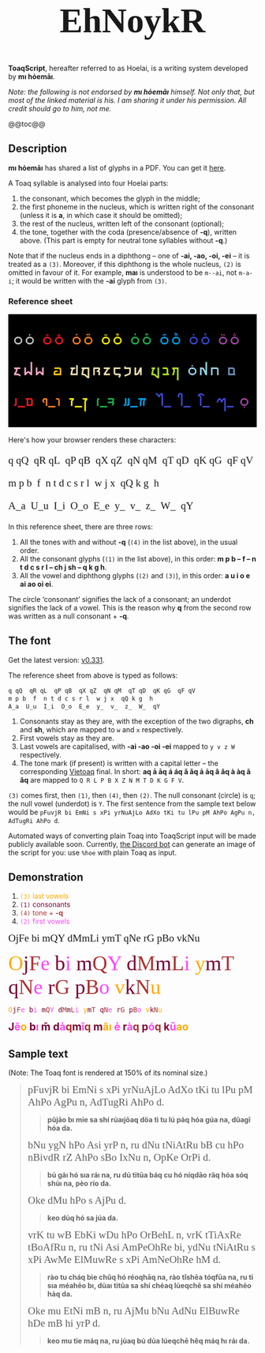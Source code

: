 <style>
@font-face {
  font-family: 'ToaqScript';
  src: url(https://cdn.discordapp.com/attachments/321591555158966273/602289826464661504/ToaqScript_v0.341.ttf);
}
u {
  text-decoration: none;
  font-family: ToaqScript;
  font-size: 150%;
}
</style>

<h1 style="font-size: 500%; font-family: ToaqScript; text-align: center;">EhNoykR</h1>

<b>ToaqScript</b>, hereafter referred to as Hoelai, is a writing system developed by **mı hỏemāı**.

*Note: the following is not endorsed by **mı hỏemāı** himself. Not only that, but most of the linked material is his. I am sharing it under his permission. All credit should go to him, not me.*

@@toc@@

## Description

**mı hỏemāı** has shared a list of glyphs in a PDF. You can get it [here](assets/script-sheet.pdf).

A Toaq syllable is analysed into four Hoelai parts:
1. the consonant, which becomes the glyph in the middle;
2. the first phoneme in the nucleus, which is written right of the consonant (unless it is **a**, in which case it should be omitted);
3. the rest of the nucleus, written left of the consonant (optional);
4. the tone, together with the coda (presence/absence of **-q**), written above. (This part is empty for neutral tone syllables without **-q**.)

Note that if the nucleus ends in a diphthong – one of **-ai, -ao, -oi, -ei** – it is treated as a `(3)`. Moreover, if this diphthong is the whole nucleus, `(2)` is omitted in favour of it. For example, **maı** is understood to be `m--ai`, not `m-a-i`; it would be written with the **-ai** glyph from `(3)`.

### Reference sheet

![Reference sheet](assets/reference-sheet.png)

Here's how your browser renders these characters:

<u>
<p>q qQ&ensp;qR qL&ensp;qP qB&ensp;qX qZ&ensp;qN qM&ensp;qT qD&ensp;qK qG&ensp;qF qV </p>
<p>m p b&ensp;f&ensp;n t d c s r l&ensp;w j x&ensp;qQ k g&ensp;h </p>
<p>A_a&ensp;U_u&ensp;I_i&ensp;O_o&ensp;E_e&ensp;y_&ensp;v_&ensp;z_&ensp;W_&ensp;qY</p>
</u>

In this reference sheet, there are three rows:
1. All the tones with and without **-q** (`(4)` in the list above), in the usual order.
2. All the consonant glyphs (`(1)` in the list above), in this order: **m p b – f – n t d c s r l – ch j sh – q k g h**.
3. All the vowel and diphthong glyphs (`(2)` and `(3)`), in this order: **a u i o e ai ao oi ei**.

The circle ‘consonant’ signifies the lack of a consonant; an underdot signifies the lack of a vowel. This is the reason why **q** from the second row was written as a null consonant + **-q**.

## The font

Get the latest version: [v0.331](fonts/ToaqScript.ttf).

The reference sheet from above is typed as follows:
```
q qQ  qR qL  qP qB  qX qZ  qN qM  qT qD  qK qG  qF qV 
m p b  f  n t d c s r l  w j x  qQ k g  h 
A_a  U_u  I_i  O_o  E_e  y_  v_  z_  W_  qY
```

1. Consonants stay as they are, with the exception of the two digraphs, **ch** and **sh**, which are mapped to `w` and `x` respectively.
2. First vowels stay as they are.
3. Last vowels are capitalised, with **-ai -ao -oi -ei** mapped to `y v z W` respectively.
4. The tone mark (if present) is written with a capital letter – the corresponding [Vietoaq](vietoaq.md) final. In short: **aq ā āq á áq ǎ ǎq ả ảq â âq à àq ã ãq** are mapped to `Q R L P B X Z N M T D K G F V`.

`(3)` comes first, then `(1)`, then `(4)`, then `(2)`. The null consonant (circle) is `q`; the null vowel (underdot) is `Y`. The first sentence from the sample text below would be `pFuvjR bi EmNi s xPi yrNuAjLo AdXo tKi tu lPu pM AhPo AgPu n, AdTugRi AhPo d`.

Automated ways of converting plain Toaq into ToaqScript input will be made publicly available soon. Currently, [the Discord bot](nuogai.md) can generate an image of the script for you: use `%hoe` with plain Toaq as input.

## Demonstration

1. <span style="color: #ffaa00;"><code>(3)</code> last vowels</span>
2. <span style="color: #770033;"><code>(1)</code> consonants</span>
3. <span style="color: #aa3333;"><code>(4)</code> tone + <strong>-q</strong></span>
4. <span style="color: #ff44ff;"><code>(2)</code> first vowels</span>

<u>OjFe bi mQY dMmLi ymT qNe rG pBo vkNu</u>

<!-- This is the dumbest ever way to do this, I know. -->

<u style="font-size: 300%">
<span style="color: #fa0;">O</span><!--
  --><span style="color: #703;">j</span><!--
  --><span style="color: #a33;">F</span><!--
  --><span style="color: #f4f;">e</span> <!--
  --><span style="color: #703;">b</span><!--
  --><span style="color: #f4f;">i</span> <!--
  --><span style="color: #703;">m</span><!--
  --><span style="color: #a33;">Q</span><!--
  --><span style="color: #f4f;">Y</span> <!--
  --><span style="color: #703;">d</span><!--
  --><span style="color: #a33;">M</span><!--
  --><span style="color: #703;">m</span><!--
  --><span style="color: #a33;">L</span><!--
  --><span style="color: #f4f;">i</span> <!--
  --><span style="color: #fa0;">y</span><!--
  --><span style="color: #703;">m</span><!--
  --><span style="color: #a33;">T</span> <!--
  --><span style="color: #703;">q</span><!--
  --><span style="color: #a33;">N</span><!--
  --><span style="color: #f4f;">e</span> <!--
  --><span style="color: #703;">r</span><!--
  --><span style="color: #a33;">G</span> <!--
  --><span style="color: #703;">p</span><!--
  --><span style="color: #a33;">B</span><!--
  --><span style="color: #f4f;">o</span> <!--
  --><span style="color: #fa0;">v</span><!--
  --><span style="color: #703;">k</span><!--
  --><span style="color: #a33;">N</span><!--
  --><span style="color: #fa0;">u</span>
</u>

<pre>
<span style="color: #fa0;">O</span><!--
  --><span style="color: #703;">j</span><!--
  --><span style="color: #a33;">F</span><!--
  --><span style="color: #f4f;">e</span> <!--
  --><span style="color: #703;">b</span><!--
  --><span style="color: #f4f;">i</span> <!--
  --><span style="color: #703;">m</span><!--
  --><span style="color: #a33;">Q</span><!--
  --><span style="color: #f4f;">Y</span> <!--
  --><span style="color: #703;">d</span><!--
  --><span style="color: #a33;">M</span><!--
  --><span style="color: #703;">m</span><!--
  --><span style="color: #a33;">L</span><!--
  --><span style="color: #f4f;">i</span> <!--
  --><span style="color: #fa0;">y</span><!--
  --><span style="color: #703;">m</span><!--
  --><span style="color: #a33;">T</span> <!--
  --><span style="color: #703;">q</span><!--
  --><span style="color: #a33;">N</span><!--
  --><span style="color: #f4f;">e</span> <!--
  --><span style="color: #703;">r</span><!--
  --><span style="color: #a33;">G</span> <!--
  --><span style="color: #703;">p</span><!--
  --><span style="color: #a33;">B</span><!--
  --><span style="color: #f4f;">o</span> <!--
  --><span style="color: #fa0;">v</span><!--
  --><span style="color: #703;">k</span><!--
  --><span style="color: #a33;">N</span><!--
  --><span style="color: #fa0;">u</span>
</pre>

<strong style="font-size: 150%">
<span style="color: #703;">J</span><!--
  --><span style="color: #f4f;">e</span><!--
  --><span style="color: #a33;">&#x303;</span><!--
  --><span style="color: #fa0;">o</span> <!--
  --><span style="color: #703;">b</span><!--
  --><span style="color: #f4f;">ı</span> <!--
  --><span style="color: #703;">m</span><!--
  --><span style="color: #a33;">&#x304;</span> <!--
  --><span style="color: #703;">d</span><!--
  --><span style="color: #f4f;">a</span><!--
  --><span style="color: #a33;">&#x309;</span><!--
  --><span style="color: #a33;">q</span><!--
  --><span style="color: #703;">m</span><!--
  --><span style="color: #f4f;">ı</span><!--
  --><span style="color: #a33;">&#x304;</span><!--
  --><span style="color: #a33;">q</span> <!--
  --><span style="color: #703;">m</span><!--
  --><span style="color: #fa0;">a</span><!--
  --><span style="color: #a33;">&#x302;</span><!--
  --><span style="color: #fa0;">ı</span> <!--
  --><span style="color: #f4f;">e</span><!--
  --><span style="color: #a33;">&#x309;</span> <!--
  --><span style="color: #703;">r</span><!--
  --><span style="color: #f4f;">a</span><!--
  --><span style="color: #a33;">&#x300;</span><!--
  --><span style="color: #a33;">q</span> <!--
  --><span style="color: #703;">p</span><!--
  --><span style="color: #f4f;">o</span><!--
  --><span style="color: #a33;">&#x301;</span><!--
  --><span style="color: #a33;">q</span> <!--
  --><span style="color: #703;">k</span><!--
  --><span style="color: #f4f;">u</span><!--
  --><span style="color: #a33;">&#x30c;</span><!--
  --><span style="color: #fa0;">a</span><!--
  --><span style="color: #fa0;">o</span>
</strong>

## Sample text

(Note: The Toaq font is rendered at 150% of its nominal size.)

> <u>pFuvjR bi EmNi s xPi yrNuAjLo AdXo tKi tu lPu pM AhPo AgPu n, AdTugRi AhPo d.</u>
> > **pũjāo bı mỉe sa shí rủaıjōaq döa tì tu lú pảq hóa gúa na, dûagī hóa da.**  
>
> <u>bNu ygN hPo Asi yrP n, ru dNu tNiAtRu bB cu hPo nBivdR rZ AhPo sBo IxNu n, OpKe OrPi d.</u>
> > **bủ gảı hó sıa ráı na, ru dủ tỉtūa báq cu hó níqdāo räq hóa sóq shủı na, pèo río da.**  
>
> <u>Oke dMu hPo s AjPu d. </u>
> > **keo dủq hó sa júa da.**  
>
> <u>vrK tu wB EbKi wDu hPo OrBehL n, vrK tTiAxRe tBoAfRu n, ru tNi Asi AmPeOhRe bi, ydNu tNiAtRu s xPi AwMe ElMuwRe s xPi AmNeOhRe hM d.</u>
> > **rào tu cháq bìe chûq hó réoqhāq na, rào tîshēa tóqfūa na, ru tỉ sıa méahēo bı, dủaı tỉtūa sa shí chẻaq lủeqchē sa shí mẻahēo hảq da.**  
>
> <u>Oke mu EtNi mB n, ru AjMu bNu AdNu ElBuwRe hDe mB hi yrP d.</u>
> > **keo mu tỉe máq na, ru jủaq bủ dủa lúeqchē hêq máq hı ráı da.**  
